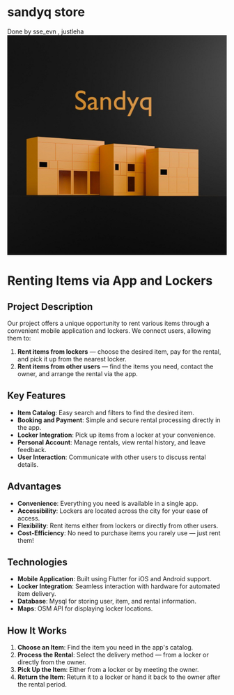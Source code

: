 # sandyq store

Done by sse_evn , justleha
![Lockers](assets/sandyq.jpeg)

# Renting Items via App and Lockers

## Project Description
Our project offers a unique opportunity to rent various items through a convenient mobile application and lockers. We connect users, allowing them to:

1. **Rent items from lockers** — choose the desired item, pay for the rental, and pick it up from the nearest locker.
2. **Rent items from other users** — find the items you need, contact the owner, and arrange the rental via the app.

## Key Features
- **Item Catalog**: Easy search and filters to find the desired item.
- **Booking and Payment**: Simple and secure rental processing directly in the app.
- **Locker Integration**: Pick up items from a locker at your convenience.
- **Personal Account**: Manage rentals, view rental history, and leave feedback.
- **User Interaction**: Communicate with other users to discuss rental details.

## Advantages
- **Convenience**: Everything you need is available in a single app.
- **Accessibility**: Lockers are located across the city for your ease of access.
- **Flexibility**: Rent items either from lockers or directly from other users.
- **Cost-Efficiency**: No need to purchase items you rarely use — just rent them!

## Technologies
- **Mobile Application**: Built using Flutter for iOS and Android support.
- **Locker Integration**: Seamless interaction with hardware for automated item delivery.
- **Database**: Mysql for storing user, item, and rental information.
- **Maps**: OSM API for displaying locker locations.

## How It Works
1. **Choose an Item**: Find the item you need in the app's catalog.
2. **Process the Rental**: Select the delivery method — from a locker or directly from the owner.
3. **Pick Up the Item**: Either from a locker or by meeting the owner.
4. **Return the Item**: Return it to a locker or hand it back to the owner after the rental period.


